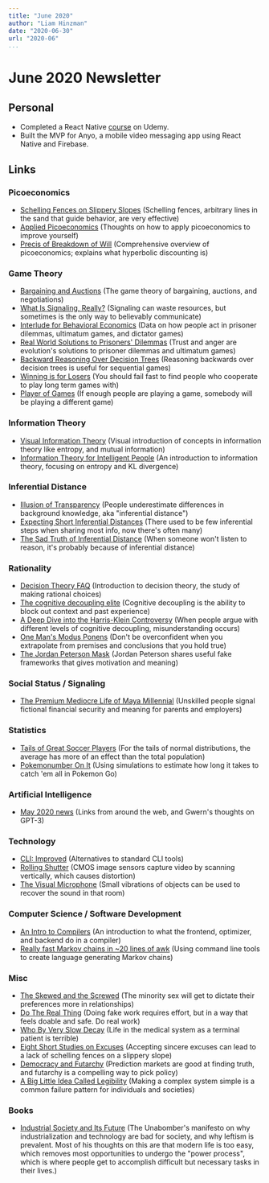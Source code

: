 ```yaml
---
title: "June 2020"
author: "Liam Hinzman"
date: "2020-06-30"
url: "2020-06"
...
```


June 2020 Newsletter
====================

## Personal
- Completed a React Native [course][p000] on Udemy.
- Built the MVP for Anyo, a mobile video messaging app using React Native and Firebase.

## Links
### Picoeconomics
- [Schelling Fences on Slippery Slopes][093] (Schelling fences, arbitrary lines in the sand that guide behavior, are very effective)
- [Applied Picoeconomics][028] (Thoughts on how to apply picoeconomics to improve yourself)
- [Precis of Breakdown of Will][p007] (Comprehensive overview of picoeconomics; explains what hyperbolic discounting is)

### Game Theory
- [Bargaining and Auctions][060] (The game theory of bargaining, auctions, and negotiations)
- [What Is Signaling, Really?][059] (Signaling can waste resources, but sometimes is the only way to believably communicate)
- [Interlude for Behavioral Economics][058] (Data on how people act in prisoner dilemmas, ultimatum games, and dictator games)
- [Real World Solutions to Prisoners' Dilemmas][057] (Trust and anger are evolution's solutions to prisoner dilemmas and ultimatum games)
- [Backward Reasoning Over Decision Trees][056] (Reasoning backwards over decision trees is useful for sequential games)
- [Winning is for Losers][033] (You should fail fast to find people who cooperate to play long term games with)
- [Player of Games][034] (If enough people are playing a game, somebody will be playing a different game)

### Information Theory
- [Visual Information Theory][077] (Visual introduction of concepts in information theory like entropy, and mutual information)
- [Information Theory for Intelligent People][079] (An introduction to information theory, focusing on entropy and KL divergence)

### Inferential Distance
- [Illusion of Transparency][050] (People underestimate differences in background knowledge, aka "inferential distance")
- [Expecting Short Inferential Distances][051] (There used to be few inferential steps when sharing most info, now there's often many)
- [The Sad Truth of Inferential Distance][053] (When someone won't listen to reason, it's probably because of inferential distance)

### Rationality
- [Decision Theory FAQ][006] (Introduction to decision theory, the study of making rational choices)
- [The cognitive decoupling elite][108] (Cognitive decoupling is the ability to block out context and past experience)
- [A Deep Dive into the Harris-Klein Controversy][109] (When people argue with different levels of cognitive decoupling, misunderstanding occurs)
- [One Man's Modus Ponens][072] (Don't be overconfident when you extrapolate from premises and conclusions that you hold true)
- [The Jordan Peterson Mask][035] (Jordan Peterson shares useful fake frameworks that gives motivation and meaning)

### Social Status / Signaling
- [The Premium Mediocre Life of Maya Millennial][044] (Unskilled people signal fictional financial security and meaning for parents and employers)

### Statistics
- [Tails of Great Soccer Players][032] (For the tails of normal distributions, the average has more of an effect than the total population)
- [Pokemonumber On It][050] (Using simulations to estimate how long it takes to catch 'em all in Pokemon Go)

### Artificial Intelligence
- [May 2020 news][071] (Links from around the web, and Gwern's thoughts on GPT-3)

### Technology
- [CLI: Improved][076] (Alternatives to standard CLI tools)
- [Rolling Shutter][067] (CMOS image sensors capture video by scanning vertically, which causes distortion)
- [The Visual Microphone][066] (Small vibrations of objects can be used to recover the sound in that room)

### Computer Science / Software Development
- [An Intro to Compilers][082] (An introduction to what the frontend, optimizer, and backend do in a compiler)
- [Really fast Markov chains in ~20 lines of awk][063] (Using command line tools to create language generating Markov chains)

### Misc
- [The Skewed and the Screwed][031] (The minority sex will get to dictate their preferences more in relationships)
- [Do The Real Thing][081] (Doing fake work requires effort, but in a way that feels doable and safe. Do real work)
- [Who By Very Slow Decay][005] (Life in the medical system as a terminal patient is terrible)
- [Eight Short Studies on Excuses][098] (Accepting sincere excuses can lead to a lack of schelling fences on a slippery slope)
- [Democracy and Futarchy][097] (Prediction markets are good at finding truth, and futarchy is a compelling way to pick policy)
- [A Big Little Idea Called Legibility][041] (Making a complex system simple is a common failure pattern for individuals and societies)

### Books
- [Industrial Society and Its Future][p008] (The Unabomber's manifesto on why industrialization and technology are bad for society, and why leftism is prevalent. Most of his thoughts on this are that modern life is too easy, which removes most opportunities to undergo the "power process", which is where people get to accomplish difficult but necessary tasks in their lives.)

## <!-- Links -->
[p000]: https://www.udemy.com/course/the-complete-react-native-and-redux-course/
[p007]: https://www.picoeconomics.org/HTarticles/Bkdn_Precis/Precis2.html
[p008]: https://www.washingtonpost.com/wp-srv/national/longterm/unabomber/manifesto.text.htm
[005]: https://slatestarcodex.com/2013/07/17/who-by-very-slow-decay/
[028]: https://www.lesswrong.com/posts/NjzBrtvDS4jXi5Krp/applied-picoeconomics
[031]: https://putanumonit.com/2020/01/26/skewed-and-the-screwed/
[032]: https://putanumonit.com/2015/11/10/003-soccer1/
[033]: https://putanumonit.com/2017/10/11/winning-is-for-losers/
[034]: https://putanumonit.com/2018/08/22/player-of-games/
[035]: https://putanumonit.com/2018/03/03/jordan-peterson/
[036]: https://putanumonit.com/2016/03/23/20_nice_guys/
[041]: https://www.ribbonfarm.com/2010/07/26/a-big-little-idea-called-legibility/
[044]: https://www.ribbonfarm.com/2017/08/17/the-premium-mediocre-life-of-maya-millennial/
[050]: https://www.lesswrong.com/posts/sSqoEw9eRP2kPKLCz/illusion-of-transparency-why-no-one-understands-you
[051]: https://www.lesswrong.com/posts/HLqWn5LASfhhArZ7w/expecting-short-inferential-distances
[052]: https://www.lesswrong.com/posts/sBBGxdvhKcppQWZZE/double-illusion-of-transparency
[053]: https://web.archive.org/web/20121022042543/http://www.greatplay.net/essays/the-sad-truth-of-inferential-distance
[054]: http://jkorpela.fi/wiio.html
[055]: https://knowledge.wharton.upenn.edu/article/conspicuous-consumption-and-race-who-spends-more-on-what/
[056]: https://www.lesswrong.com/posts/EhEZoTFzys9EDmEXn/backward-reasoning-over-decision-trees
[057]: https://www.lesswrong.com/posts/BroeiXGh9PrKZEkJ5/real-world-solutions-to-prisoners-dilemmas
[058]: https://www.lesswrong.com/posts/Yy7mgec8tsbTAuTqb/interlude-for-behavioral-economics
[059]: https://www.lesswrong.com/posts/KheBaeW8Pi7LwewoF/what-is-signaling-really
[060]: https://www.lesswrong.com/posts/um7w5RogAHhxGy8Ti/bargaining-and-auctions
[063]: https://0x0f0f0f.github.io/posts/2019/11/really-fast-markov-chains-in-~20-lines-of-sh-grep-cut-and-awk/
[066]: http://people.csail.mit.edu/mrub/VisualMic/
[067]: https://en.wikipedia.org/wiki/Rolling_shutter
[071]: https://www.gwern.net/newsletter/2020/05#
[072]: https://www.gwern.net/Modus
[076]: https://remysharp.com/2018/08/23/cli-improved
[077]: https://colah.github.io/posts/2015-09-Visual-Information/
[078]: https://uw-se-2020-class-profile.github.io/profile.pdf
[079]: http://tuvalu.santafe.edu/~simon/it.pdf
[081]: https://www.scotthyoung.com/blog/2020/05/04/do-the-real-thing/
[082]: https://nicoleorchard.com/blog/compilers
[093]: https://www.lesswrong.com/posts/Kbm6QnJv9dgWsPHQP/schelling-fences-on-slippery-slopes
[097]: https://web.archive.org/web/20171214152559/http://squid314.livejournal.com/352406.html
[098]: http://lesswrong.com/lw/24o/eight_short_studies_on_excuses/
[006]: https://www.lesswrong.com/posts/zEWJBFFMvQ835nq6h/decision-theory-faq
[108]: https://drossbucket.com/2018/04/08/the-cognitive-decoupling-elite/
[109]: https://everythingstudies.com/2018/04/26/a-deep-dive-into-the-harris-klein-controversy/
